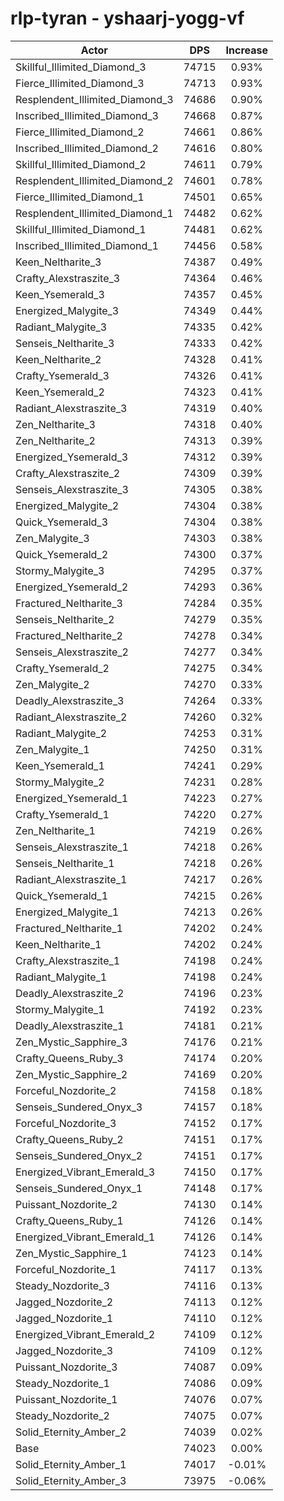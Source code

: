 # rlp-tyran - yshaarj-yogg-vf
| Actor | DPS | Increase |
|---|:---:|:---:|
|Skillful_Illimited_Diamond_3|74715|0.93%|
|Fierce_Illimited_Diamond_3|74713|0.93%|
|Resplendent_Illimited_Diamond_3|74686|0.90%|
|Inscribed_Illimited_Diamond_3|74668|0.87%|
|Fierce_Illimited_Diamond_2|74661|0.86%|
|Inscribed_Illimited_Diamond_2|74616|0.80%|
|Skillful_Illimited_Diamond_2|74611|0.79%|
|Resplendent_Illimited_Diamond_2|74601|0.78%|
|Fierce_Illimited_Diamond_1|74501|0.65%|
|Resplendent_Illimited_Diamond_1|74482|0.62%|
|Skillful_Illimited_Diamond_1|74481|0.62%|
|Inscribed_Illimited_Diamond_1|74456|0.58%|
|Keen_Neltharite_3|74387|0.49%|
|Crafty_Alexstraszite_3|74364|0.46%|
|Keen_Ysemerald_3|74357|0.45%|
|Energized_Malygite_3|74349|0.44%|
|Radiant_Malygite_3|74335|0.42%|
|Senseis_Neltharite_3|74333|0.42%|
|Keen_Neltharite_2|74328|0.41%|
|Crafty_Ysemerald_3|74326|0.41%|
|Keen_Ysemerald_2|74323|0.41%|
|Radiant_Alexstraszite_3|74319|0.40%|
|Zen_Neltharite_3|74318|0.40%|
|Zen_Neltharite_2|74313|0.39%|
|Energized_Ysemerald_3|74312|0.39%|
|Crafty_Alexstraszite_2|74309|0.39%|
|Senseis_Alexstraszite_3|74305|0.38%|
|Energized_Malygite_2|74304|0.38%|
|Quick_Ysemerald_3|74304|0.38%|
|Zen_Malygite_3|74303|0.38%|
|Quick_Ysemerald_2|74300|0.37%|
|Stormy_Malygite_3|74295|0.37%|
|Energized_Ysemerald_2|74293|0.36%|
|Fractured_Neltharite_3|74284|0.35%|
|Senseis_Neltharite_2|74279|0.35%|
|Fractured_Neltharite_2|74278|0.34%|
|Senseis_Alexstraszite_2|74277|0.34%|
|Crafty_Ysemerald_2|74275|0.34%|
|Zen_Malygite_2|74270|0.33%|
|Deadly_Alexstraszite_3|74264|0.33%|
|Radiant_Alexstraszite_2|74260|0.32%|
|Radiant_Malygite_2|74253|0.31%|
|Zen_Malygite_1|74250|0.31%|
|Keen_Ysemerald_1|74241|0.29%|
|Stormy_Malygite_2|74231|0.28%|
|Energized_Ysemerald_1|74223|0.27%|
|Crafty_Ysemerald_1|74220|0.27%|
|Zen_Neltharite_1|74219|0.26%|
|Senseis_Alexstraszite_1|74218|0.26%|
|Senseis_Neltharite_1|74218|0.26%|
|Radiant_Alexstraszite_1|74217|0.26%|
|Quick_Ysemerald_1|74215|0.26%|
|Energized_Malygite_1|74213|0.26%|
|Fractured_Neltharite_1|74202|0.24%|
|Keen_Neltharite_1|74202|0.24%|
|Crafty_Alexstraszite_1|74198|0.24%|
|Radiant_Malygite_1|74198|0.24%|
|Deadly_Alexstraszite_2|74196|0.23%|
|Stormy_Malygite_1|74192|0.23%|
|Deadly_Alexstraszite_1|74181|0.21%|
|Zen_Mystic_Sapphire_3|74176|0.21%|
|Crafty_Queens_Ruby_3|74174|0.20%|
|Zen_Mystic_Sapphire_2|74169|0.20%|
|Forceful_Nozdorite_2|74158|0.18%|
|Senseis_Sundered_Onyx_3|74157|0.18%|
|Forceful_Nozdorite_3|74152|0.17%|
|Crafty_Queens_Ruby_2|74151|0.17%|
|Senseis_Sundered_Onyx_2|74151|0.17%|
|Energized_Vibrant_Emerald_3|74150|0.17%|
|Senseis_Sundered_Onyx_1|74148|0.17%|
|Puissant_Nozdorite_2|74130|0.14%|
|Crafty_Queens_Ruby_1|74126|0.14%|
|Energized_Vibrant_Emerald_1|74126|0.14%|
|Zen_Mystic_Sapphire_1|74123|0.14%|
|Forceful_Nozdorite_1|74117|0.13%|
|Steady_Nozdorite_3|74116|0.13%|
|Jagged_Nozdorite_2|74113|0.12%|
|Jagged_Nozdorite_1|74110|0.12%|
|Energized_Vibrant_Emerald_2|74109|0.12%|
|Jagged_Nozdorite_3|74109|0.12%|
|Puissant_Nozdorite_3|74087|0.09%|
|Steady_Nozdorite_1|74086|0.09%|
|Puissant_Nozdorite_1|74076|0.07%|
|Steady_Nozdorite_2|74075|0.07%|
|Solid_Eternity_Amber_2|74039|0.02%|
|Base|74023|0.00%|
|Solid_Eternity_Amber_1|74017|-0.01%|
|Solid_Eternity_Amber_3|73975|-0.06%|
